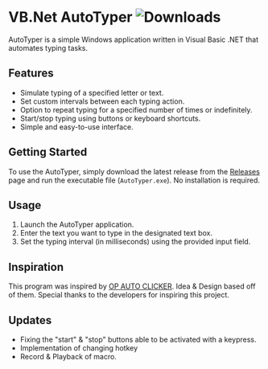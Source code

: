 # VB.Net AutoTyper                                                                             ![Downloads](https://img.shields.io/github/downloads/Kermit1246/AutoTyper/total)

AutoTyper is a simple Windows application written in Visual Basic .NET that automates typing tasks. 

## Features

- Simulate typing of a specified letter or text.
- Set custom intervals between each typing action.
- Option to repeat typing for a specified number of times or indefinitely.
- Start/stop typing using buttons or keyboard shortcuts.
- Simple and easy-to-use interface.

## Getting Started

To use the AutoTyper, simply download the latest release from the [Releases](https://github.com/Kermit1246/AutoTyper/releases/tag/release) page and run the executable file (`AutoTyper.exe`). No installation is required.

## Usage

1. Launch the AutoTyper application.
2. Enter the text you want to type in the designated text box.
3. Set the typing interval (in milliseconds) using the provided input field.

## Inspiration

This program was inspired by [OP AUTO CLICKER](https://www.opautoclicker.com/). Idea & Design based off of them.
Special thanks to the developers for inspiring this project.

## Updates 
- Fixing the "start" & "stop" buttons able to be activated with a keypress.
- Implementation of changing hotkey
- Record & Playback of macro.
